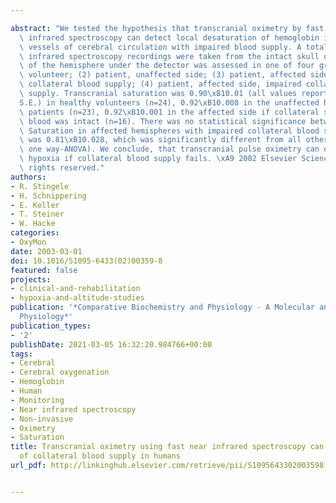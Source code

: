 ---
abstract: "We tested the hypothesis that transcranial oximetry by fast scanning near\
  \ infrared spectroscopy can detect local desaturation of hemoglobin in arterial\
  \ vessels of cerebral circulation with impaired blood supply. A total of 74 near\
  \ infrared spectroscopy recordings were taken from the intact skull of humans. Perfusion\
  \ of the hemisphere under the detector was assessed in one of four groups: (1) healthy\
  \ volunteer; (2) patient, unaffected side; (3) patient, affected side with intact\
  \ collateral blood supply; (4) patient, affected side, impaired collateral blood\
  \ supply. Transcranial saturation was 0.90\xB10.01 (all values reported as mean\xB1\
  S.E.) in healthy volunteers (n=24), 0.92\xB10.008 in the unaffected hemisphere of\
  \ patients (n=23), 0.92\xB10.001 in the affected side if collateral supply with\
  \ blood was intact (n=16). There was no statistical significance between these groups.\
  \ Saturation in affected hemispheres with impaired collateral blood supply (n=9)\
  \ was 0.81\xB10.028, which was significantly different from all other groups (P<0.05,\
  \ one way-ANOVA). We conclude, that transcranial pulse oximetry can detect local\
  \ hypoxia if collateral blood supply fails. \xA9 2002 Elsevier Science Inc. All\
  \ rights reserved."
authors:
- R. Stingele
- H. Schnippering
- E. Keller
- T. Steiner
- W. Hacke
categories:
- OxyMon
date: 2003-03-01
doi: 10.1016/S1095-6433(02)00359-8
featured: false
projects:
- clinical-and-rehabilitation
- hypoxia-and-altitude-studies
publication: '*Comparative Biochemistry and Physiology - A Molecular and Integrative
  Physiology*'
publication_types:
- '2'
publishDate: 2021-03-05 16:32:20.984766+00:00
tags:
- Cerebral
- Cerebral oxygenation
- Hemoglobin
- Human
- Monitoring
- Near infrared spectroscopy
- Non-invasive
- Oximetry
- Saturation
title: Transcranial oximetry using fast near infrared spectroscopy can detect failure
  of collateral blood supply in humans
url_pdf: http://linkinghub.elsevier.com/retrieve/pii/S1095643302003598 https://linkinghub.elsevier.com/retrieve/pii/S1095643302003598

---

